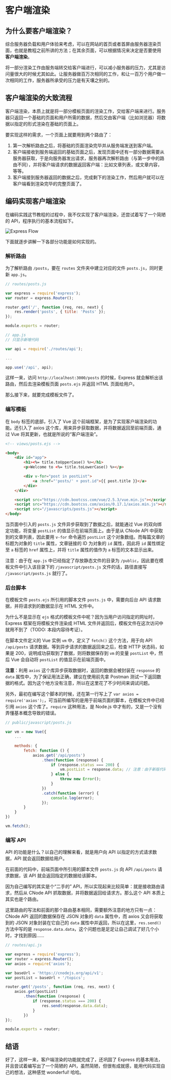 # 客户端渲染

## 为什么要客户端渲染？

综合服务器负载和用户体验来考虑，可以在网站的首页或者首屏由服务器渲染页面，也就是教程之前所讲的方法；在其余页面，可以根据情况来决定是否要使用 **客户端渲染**。

将一部分渲染工作由服务端转交给客户端进行，可以减小服务器的压力，尤其是访问量很大的时候尤其如此。让服务器做百万次相同的工作，和让一百万个用户做一次相同的工作，服务器所承受的压力是有天壤之别的。

## 客户端渲染的大致流程

客户端渲染，本质上就是将一部分模板页面的渲染工作，交给客户端来进行。服务器只返回一个基础的页面和用户所需的数据，然后交由客户端（比如浏览器）将数据以指定的形式渲染在基础的页面上。

要实现这样的需求，一个页面上就要用到两个路由了：

1. 第一次解析路由之后，将基础的页面渲染完毕并从服务端发送到客户端。
2. 客户端接收到服务端返回的基础页面之后，发现页面中还有一部分数据需要从服务器获取，于是向服务器发出请求，服务器再次解析路由（与第一步中的路由不同），并将客户端请求的数据返回客户端：比如文章列表，或文章内容，等等。
3. 客户端接到服务器返回的数据之后，完成剩下的渲染工作，然后用户就可以在客户端看到渲染完毕的完整页面了。

## 编码实现客户端渲染

在编码实践这节教程的过程中，我不仅实现了客户端渲染，还尝试着写了一个简陋的 API，程序执行的基本流程如下。

![Express Flow](https://gitee.com/samsara9527/Pics/raw/master/webapp-guideline/express-flow.png)

下面就逐步讲解一下各部分功能是如何实现的。

### 解析路由

为了解析路由 `/posts`，要在 `routes` 文件夹中建立对应的文件 `posts.js`，同时更新 `app.js`。

```javascript
// routes/posts.js

var express = require('express');
var router = express.Router();

router.get('/', function (req, res, next) {
    res.render('posts', { title: 'Posts' });
});

module.exports = router;
```

```javascript
// app.js
// 只显示新增代码

var api = require('./routes/api');

...

app.use('/api', api);
```

这样一来，访问 `http://localhost:3000/posts` 的时候，Express 就会解析出该路由，然后去渲染模板页面 `posts.ejs` 并返回 HTML 页面给用户。

那么接下来，就要完成模板文件了。

### 编写模板

在 `body` 标签的底部，引入了 Vue 这个前端框架，是为了实现客户端渲染的功能。还引入了 axios 这个库，用来异步获取数据，并将数据返回至前端页面，通过 Vue 将其更新，也就是所说的“客户端渲染”。

```html
<!-- views/posts.ejs -->

<body>
    <div id="app">
        <h1><%= title.toUpperCase() %></h1>
        <p>Welcome to <%= title.toLowerCase() %></p>

        <div v-for="post in postList">
            <a :href="'posts/' + post.id">{{ post.title }}</a>
        </div>
    </div>

    <script src="https://cdn.bootcss.com/vue/2.5.3/vue.min.js"></script>
    <script src="https://cdn.bootcss.com/axios/0.17.1/axios.min.js"></script>
    <script src="/javascripts/posts.js"></script>
</body>
```

当页面中引入的 `posts.js` 文件异步获取到了数据之后，就能通过 Vue 的双向绑定功能，将变量 `postList` 的值显示在前端页面上。由于是从 CNode API 中获取到的文章列表，因此要用 `v-for` 命令遍历 `postList` 这个对象数组。而每篇文章的标题为对象的 `title` 属性，文章链接的 ID 为对象的 `id` 属性，因此将 `id` 属性绑定至 `a` 标签的 `href` 属性上，并将 `title` 属性的值作为 `a` 标签的文本显示出来。

注意：由于在 `app.js` 中已经指定了存放静态文件的目录为 `/public`，因此要在模板文件中引入该目录下的 `/javascript/posts.js` 文件的话，路径直接写 `/javascript/posts.js` 就行了。

### 后台脚本

在模板文件 `posts.ejs` 所引用的脚本文件 `posts.js` 中，需要向后台 API 请求数据，并将请求到的数据显示在 HTML 文件中。

为什么不是显示在 `ejs` 格式的模板文件中呢？因为当用户访问指定的网址时，Express 框架在将模板文件渲染成 HTML 文件并返回后，模板文件在这次访问中就用不到了（TODO: 本段内容待考证）。

在脚本文件定义的 Vue 实例 `vm` 中，定义了 `fetch()` 这个方法，用于向 API `/api/posts` 请求数据。等到异步请求的数据返回来之后，检查 HTTP 状态码，如果是 200，说明成功获取到了数据，则将数据保存到 `vm` 的变量 `postList` 中，然后 Vue 会自动将 `postList` 的值显示在前端页面中。

**注意**：利用 `axios` 这个库异步获取数据时，返回的数据会被封装在 `response` 的 `data` 属性中，为了保证用法正确，建议在使用前先拿 Postman 测试一下返回数据的格式。因为这个地方没有注意，所以在这里花了不少时间来调试问题。

另外，最初在编写这个脚本的时候，还在第一行写上了 `var axios = require('axios');`，可当前所编写的是用于前端页面的脚本，在模板文件中已经引用 `axios` 这个库了。`require` 这种用法，是 Node.js 中才有的，又是一个没有弄懂基本概念导致的错误。

```javascript
// public/javascript/posts.js

var vm = new Vue({
    ...

    methods: {
        fetch: function () {
            axios.get('/api/posts')
                .then(function (response) {
                    if (response.status === 200) {
                        vm.postList = response.data; // 注意：由于新版代码改用API从CNode获取数据，所以在API部分已经对数据进行了处理，因此这里直接使用response.data即可！
                    } else {
                        throw new Error();
                    }
                })
                .catch(function (error) {
                    console.log(error);
                });
        }
    }
})

vm.fetch();
```

### 编写 API

API 的功能是什么？以自己的理解来看，就是用户向 API 以指定的方式请求数据，API 就会返回数据给用户。

在前面的代码中，前端页面中所引用的脚本文件 `posts.js` 向 API `/api/posts` 请求数据，该 API 就会返回指定的数据给该脚本。

因为自己编写的其实是个“二手的” API，所以实现起来比较简单：就是接收路由请求，然后从 CNode API 抓取数据，并将数据返回给请求方。那么这个 API 本质上其实也是个路由。

这里路由的写法和前面的那个路由基本相同，需要额外注意的地方只有一点：CNode API 返回的数据保存在 JSON 对象的 `data` 属性中，而 axios 又会将获取到的 JSON 对象封装在它自己的 `data` 属性中并返回，所以在这里，`res.send()` 方法中写的是 `response.data.data`，这个问题也是足足让自己调试了好几个小时，才找到原因……

```javascript
// routes/api.js

var express = require('express');
var router = express.Router();
var axios = require('axios');

var baseUrl = 'https://cnodejs.org/api/v1';
var postList = baseUrl + '/topics';

router.get('/posts', function (req, res, next) {
    axios.get(postList)
        .then(function (response) {
            if (response.status === 200) {
                res.send(response.data.data);
            }
        })
});

module.exports = router;
```

## 结语

好了，这样一来，客户端渲染的功能就完成了，还巩固了 Express 的基本用法，并且尝试着编写出了一个简陋的 API，虽然简陋，但很有成就感，能用代码实现自己的想法，这种感觉 wonderful! 哈哈。
